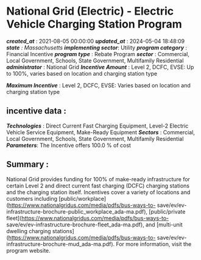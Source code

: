 # National Grid (Electric) - Electric Vehicle Charging Station  Program 
 ***created_at*** : 2021-08-05 00:00:00 
 ***updated_at*** : 2024-05-04 18:48:09 
 ***state** : Massachusetts 
 **implementing sector***: Utility 
 ***program category*** : Financial Incentive 
 ***program type*** : Rebate Program 
 ***sector*** : Commercial, Local Government, Schools, State Government, Multifamily Residential 
 ***administrator*** : National Grid 
 ***Incentive Amount*** : Level 2, DCFC, EVSE: Up to 100%, varies based on location and charging station
type

 
 ***Maximum Incentive*** : Level 2, DCFC, EVSE: Varies based on location and charging station type

 
 ## incentive data : 
 ***Technologies*** : Direct Current Fast Charging Equipment, Level-2 Electric Vehicle Service Equipment, Make-Ready Equipment 
 ***Sectors*** : Commercial, Local Government, Schools, State Government, Multifamily Residential 
 ***Parameters***: The Incentive offers 100.0 % of cost 
 
 ## Summary : 
 National Grid provides funding for 100% of make-ready infrastructure for
certain Level 2 and direct current fast charging (DCFC) charging stations and
the charging station itself. Incentives cover a variety of locations and
customers including
[public/workplace](https://www.nationalgridus.com/media/pdfs/bus-ways-to-
save/ev/ev-infrastructure-brochure-public_workplace_ada-ma.pdf),
[public/private fleet](https://www.nationalgridus.com/media/pdfs/bus-ways-to-
save/ev/ev-infrastructure-brochure-fleet_ada-ma.pdf), and [multi-unit dwelling
charging stations](https://www.nationalgridus.com/media/pdfs/bus-ways-to-
save/ev/ev-infrastructure-brochure-mud_ada-ma.pdf). For more information,
visit the program website.

 
 